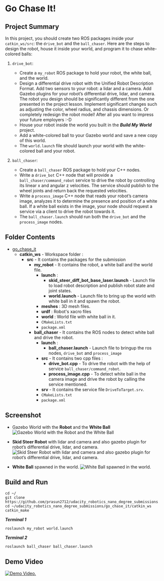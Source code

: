 # Go Chase It!

## Project Summary
In this project, you should create two ROS packages inside your `catkin_ws/src`: the `drive_bot` and the `ball_chaser`. Here are the steps to design the robot, house it inside your world, and program it to chase white-colored balls:

1. `drive_bot`:

    * Create a `my_robot` ROS package to hold your robot, the white ball, and the world.
    * Design a differential drive robot with the Unified Robot Description Format. Add two sensors to your robot: a lidar and a camera. Add Gazebo plugins for your robot’s differential drive, lidar, and camera. The robot you design should be significantly different from the one presented in the project lesson. Implement significant changes such as adjusting the color, wheel radius, and chassis dimensions. Or completely redesign the robot model! After all you want to impress your future employers :-D
    * House your robot inside the world you built in the ***Build My World*** project.
    * Add a white-colored ball to your Gazebo world and save a new copy of this world.
    * The `world.launch` file should launch your world with the white-colored ball and your robot.

2. `ball_chaser`:

    * Create a `ball_chaser` ROS package to hold your C++ nodes.
    * Write a `drive_bot` C++ node that will provide a `ball_chaser/command_robot` service to drive the robot by controlling its linear x and angular z velocities. The service should publish to the wheel joints and return back the requested velocities.
    * Write a `process_image` C++ node that reads your robot’s camera image, analyzes it to determine the presence and position of a white ball. If a white ball exists in the image, your node should request a service via a client to drive the robot towards it.
    * The `ball_chaser.launch` should run both the `drive_bot` and the `process_image` nodes.

## Folder Contents
* [go_chase_it](https://github.com/prasun2712/udacity_robotics_nano_degree_submissions/tree/main/go_chase_it)
    * **catkin_ws** - Workspace folder :
        * **src** - It contains the packages for the submission
            * **my_robot** - It contains the robot, a white ball and the world file.
                * **launch** :
                    * **skid_steer_diff_bot_base_laser.launch** - Launch file to load robot description and publish robot state and joint states.
                    * **world.launch** - Launch file to bring up the world with white ball in it and spawn the robot.
                * **meshes** : 3D mesh files.
                * **urdf** : Robot's xacro files
                * **world** : World file with white ball in it.
                * `CMakeLists.txt`
                * `package.xml`
            * **ball_chaser** - It contains the ROS nodes to detect white ball and drive the robot.
                * **launch** :
                    * **ball_chaser.launch** - Launch file to bringup the ros nodes, `drive_bot` and `process_image`
                * **src** - It contains two cpp files :
                    * **drive_bot.cpp** - To drive the robot with the help of service `ball_chaser/command_robot`.
                    * **process_image.cpp** - To detect white ball in the camera image and drive the robot by calling the service mentioned. 
                * **srv** - It contains the service file `DriveToTarget.srv`.
                * `CMakeLists.txt`
                * `package.xml`

## Screenshot
* Gazebo World with the **Robot** and the **White Ball**
![](https://github.com/prasun2712/udacity_robotics_nano_degree_submissions/blob/main/go_chase_it/videos_and_pictures/world.png "Gazebo World with the Robot and the White Ball")

* **Skid Steer Robot** with lidar and camera and also gazebo plugin for robot’s differential drive, lidar, and camera.
![](https://github.com/prasun2712/udacity_robotics_nano_degree_submissions/blob/main/go_chase_it/videos_and_pictures/robot.png "Skid Steer Robot with lidar and camera and also gazebo plugin for robot’s differential drive, lidar, and camera.")

* **White Ball** spawned in the world.
![](https://github.com/prasun2712/udacity_robotics_nano_degree_submissions/blob/main/go_chase_it/videos_and_pictures/white_ball.png "White Ball spawned in the world.")
                            
## Build and Run
```
cd ~/
git clone https://github.com/prasun2712/udacity_robotics_nano_degree_submissions.git
cd ~/udacity_robotics_nano_degree_submissions/go_chase_it/catkin_ws
catkin_make
```
***Terminal 1***
```
roslaunch my_robot world.launch
```
***Terminal 2***
```
roslaunch ball_chaser ball_chaser.launch
```

## Demo Video
[![Demo Video.](https://github.com/prasun2712/udacity_robotics_nano_degree_submissions/blob/main/go_chase_it/videos_and_pictures/robot.png)](https://www.youtube.com/watch?v=-mQPYVSsn0U)
